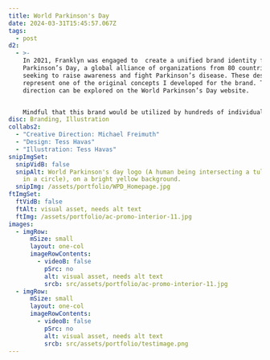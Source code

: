 ```yaml
---
title: World Parkinson's Day
date: 2024-03-31T15:45:57.067Z
tags:
  - post
d2:
  - >-
    In 2021, Franklyn was engaged to  create a unified brand identity for World
    Parkinson’s Day, a global alliance of organizations from 80 countries
    seeking to raise awareness and fight Parkinson’s disease. These designs
    represent one of the original concepts I developed for the brand. The final
    direction can be explored on the World Parkinson’s Day website.


    Mindful that this brand would be utilized by hundreds of individuals across several nonprofit organizations, our goal was to create an infallible system that would maintain its integrity regardless of who handled it. For this reason, we opted for default fonts that are universally accessible and colors derived from the standard palette found in software such as Adobe Illustrator. To complement these more rudimentary elements, we crafted a logo and illustration style that juxtaposes perfect geometry with raw edges. 
disc: Branding, Illustration
collabs2:
  - "Creative Direction: Michael Freimuth"
  - "Design: Tess Havas"
  - "Illustration: Tess Havas"
snipImgSet:
  snipVidB: false
  snipAlt: World Parkinson's day logo (A human being intersecting a tulip confined
    in a circle), on a bright yellow background.
  snipImg: /assets/portfolio/WPD_Homepage.jpg
ftImgSet:
  ftVidB: false
  ftAlt: visual asset, needs alt text
  ftImg: /assets/portfolio/ac-promo-interior-11.jpg
images:
  - imgRow:
      mSize: small
      layout: one-col
      imageRowContents:
        - videoB: false
          pSrc: no
          alt: visual asset, needs alt text
          srcb: src/assets/portfolio/ac-promo-interior-11.jpg
  - imgRow:
      mSize: small
      layout: one-col
      imageRowContents:
        - videoB: false
          pSrc: no
          alt: visual asset, needs alt text
          srcb: src/assets/portfolio/testimage.png
---
```

